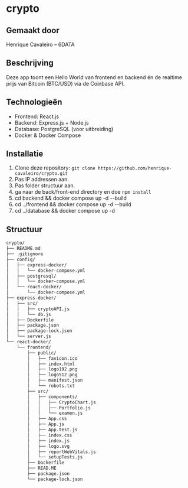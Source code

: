 # crypto

## Gemaakt door
Henrique Cavaleiro – 6DATA

## Beschrijving
Deze app toont een Hello World van frontend en backend én de realtime prijs van Bitcoin (BTC/USD) via de Coinbase API.

## Technologieën
- Frontend: React.js
- Backend: Express.js + Node.js
- Database: PostgreSQL (voor uitbreiding)
- Docker & Docker Compose

## Installatie
1. Clone deze repository: `git clone https://github.com/henrique-cavaleiro/crypto.git`
2. Pas IP addressen aan.
3. Pas folder structuur aan.
4. ga naar de back/front-end directory en doe `npm install`
5. cd backend && docker compose up -d --build
6. cd ../frontend && docker compose up -d --build
7. cd ../database && docker compose up -d
## Structuur

```bash
crypto/
├── README.md
├── .gitignore
├── config/
│   ├── express-docker/
│   │   └── docker-compose.yml
│   ├── postgresql/
│   │   └── docker-compose.yml
│   └── react-docker/
│       └── docker-compose.yml
├── express-docker/
│   ├── src/
│   │   ├── cryptoAPI.js
│   │   └── db.js
│   ├── Dockerfile
│   ├── package.json
│   ├── package-lock.json
│   └── server.js
└── react-docker/
    └── frontend/
        ├── public/
        │   ├── favicon.ico
        │   ├── index.html
        │   ├── logo192.png
        │   ├── logo512.png
        │   ├── manifest.json
        │   └── robots.txt
        ├── src/
        │   ├── components/
        │   │   ├── CryptoChart.js
        │   │   ├── Portfolio.js
        │   │   └── examen.js
        │   ├── App.css
        │   ├── App.js
        │   ├── App.test.js
        │   ├── index.css
        │   ├── index.js
        │   ├── logo.svg
        │   ├── reportWebVitals.js
        │   └── setupTests.js
        ├── Dockerfile
        ├── READ.ME
        ├── package.json
        └── package-lock.json

```
